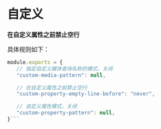 # 自定义
 **在自定义属性之前禁止空行** 
 
 具体规则如下：
 ```js
module.exports = {
    // 指定自定义媒体查询名称的模式，关闭
    "custom-media-pattern": null,

    // 在自定义属性之前禁止空行
    "custom-property-empty-line-before": "never",

    // 自定义属性模式，关闭
    "custom-property-pattern": null,
}```